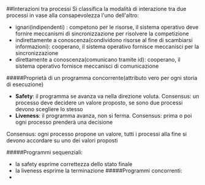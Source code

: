 ##Interazioni tra processi
Si classifica la modalità di interazione tra due processi in vase alla consapevolezza l'uno dell'altro:
- ignari(indipendenti) : competono per le risorse, il sistema operativo deve fornire meccanismi di sincronizzazione per risolvere la competizione
- indirettamente a conoscenza(condividono risorse al fine di scambiarsi informazioni): cooperano, il sistema operativo fornisce meccanisci per la sincronizzazione
- direttamente a conoscenza(comunicano tramite id): cooperano, il sistema operativo fornisce meccanisci di comunicazione

#####Proprietà di un programma concorrente(attributo vero per ogni storia di esecuzione)
- <b>Safety</b>: il programma se avanza va nella direzione voluta. Consensus: un processo deve decidere un valore proposto, se sono due processi devono scegliere lo stesso
- <b>Liveness</b>: il programma avanza, non si ferma. Consensus: prima o poi ogni processo prenderà una decisione

Consensus: ogni processo propone un valore, tutti i processi alla fine si devono accordare su uno dei valori proposti

#####Programmi sequenziali:
- la safety esprime correttezza dello stato finale
- la liveness esprime la terminazione
#####Programmi concorrenti:
- 